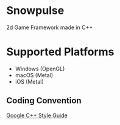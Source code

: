 # Snowpulse
2d Game Framework made in C++

# Supported Platforms
- Windows (OpenGL)
- macOS (Metal)
- iOS (Metal)

## Coding Convention
[Google C++ Style Guide](https://google.github.io/styleguide/cppguide.html)
